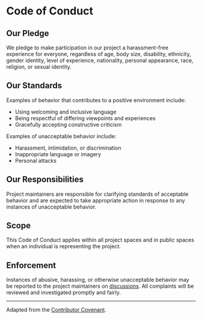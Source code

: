 # Code of Conduct

## Our Pledge

We pledge to make participation in our project a harassment-free experience for everyone, regardless of age, body size, disability, ethnicity, gender identity, level of experience, nationality, personal appearance, race, religion, or sexual identity.

## Our Standards

Examples of behavior that contributes to a positive environment include:

- Using welcoming and inclusive language
- Being respectful of differing viewpoints and experiences
- Gracefully accepting constructive criticism

Examples of unacceptable behavior include:

- Harassment, intimidation, or discrimination
- Inappropriate language or imagery
- Personal attacks

## Our Responsibilities

Project maintainers are responsible for clarifying standards of acceptable behavior and are expected to take appropriate action in response to any instances of unacceptable behavior.

## Scope

This Code of Conduct applies within all project spaces and in public spaces when an individual is representing the project.

## Enforcement

Instances of abusive, harassing, or otherwise unacceptable behavior may be reported to the project maintainers on [discussions](https://github.com/yannmichaux/aptly-docker/discussions). All complaints will be reviewed and investigated promptly and fairly.

---

Adapted from the [Contributor Covenant](https://www.contributor-covenant.org/).
